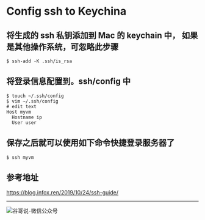 # Config ssh to Keychina


## 将生成的 ssh 私钥添加到 Mac 的 keychain 中， 如果是其他操作系统，可忽略此步骤

```shell
$ ssh-add -K .ssh/is_rsa
```
## 将登录信息配置到。ssh/config 中

```shell
$ touch ~/.ssh/config
$ vim ~/.ssh/config
# edit text
Host myvm
  Hostname ip
  User user
```

## 保存之后就可以使用如下命令快捷登录服务器了

```
$ ssh myvm
```

## 参考地址

<https://blog.infox.ren/2019/10/24/ssh-guide/>

----
![谷哥说-微信公众号](https://cdn.jsdelivr.net/gh/guzhongren/data-hosting@master/20210819/扫码_搜索联合传播样式-白色版。ae9zxgscqcg.png)

